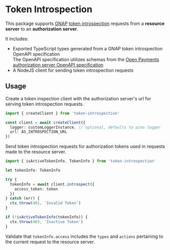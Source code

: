 # Token Introspection

This package supports [GNAP](https://datatracker.ietf.org/doc/html/draft-ietf-gnap-core-protocol) [token introspection](https://datatracker.ietf.org/doc/html/draft-ietf-gnap-resource-servers#section-3.3) requests from a **resource server** to an **authorization server**.

It includes:

- Exported TypeScript types generated from a GNAP token introspection OpenAPI specification  
The OpenAPI specification utilizes schemas from the [Open Payments](../docs/glossary.md#open-payments) [authorization server OpenAPI specification](https://github.com/interledger/open-payments/blob/main/openapi/auth-server.yaml)
- A NodeJS client for sending token introspection requests



## Usage

Create a token inspection client with the authorization server's url for serving token introspection requests.

```ts
import { createClient } from 'token-introspection'

const client = await createClient({
  logger: customLoggerInstance, // optional, defaults to pino logger
  url: AS_INTROSPECTION_URL
})
```

Send token introspection requests for authorization tokens used in requests made to the resource server.

```ts
import { isActiveTokenInfo, TokenInfo } from 'token-introspection'

let tokenInfo: TokenInfo

try {
  tokenInfo = await client.introspect({
    access_token: token
  })
} catch (err) {
  ctx.throw(401, 'Invalid Token')
}

if (!isActiveTokenInfo(tokenInfo)) {
  ctx.throw(403, 'Inactive Token')
}
```

Validate that `tokenInfo.access` includes the `types` and `actions` pertaining to the current request to the resource server.
